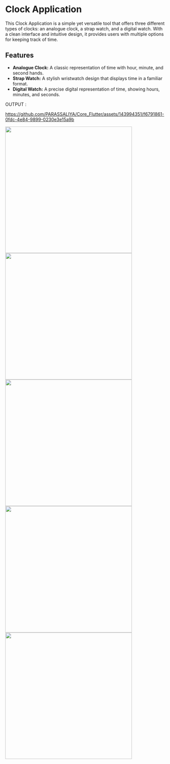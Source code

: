 # Clock Application

This Clock Application is a simple yet versatile tool that offers three different types of clocks: an analogue clock, a strap watch, and a digital watch. With a clean interface and intuitive design, it provides users with multiple options for keeping track of time.

## Features

- **Analogue Clock:** A classic representation of time with hour, minute, and second hands.
- **Strap Watch:** A stylish wristwatch design that displays time in a familiar format.
- **Digital Watch:** A precise digital representation of time, showing hours, minutes, and seconds.


OUTPUT :


https://github.com/PARASSALIYA/Core_Flutter/assets/143994351/f6791861-0fdc-4e84-9899-0230e3e15a9b


<img src="https://github.com/PARASSALIYA/Core_Flutter/assets/143994351/9d752e33-8c53-414e-a05c-8d456b26b673" width="400px">

<img src="https://github.com/PARASSALIYA/Core_Flutter/assets/143994351/12547bba-a52d-4e83-89fe-143e693c6017" width="400px">
<br>

<img src="https://github.com/PARASSALIYA/Core_Flutter/assets/143994351/7b35295c-38e2-4756-bc6c-7e16a3a8fa7a" width="400px">

<img src="https://github.com/PARASSALIYA/Core_Flutter/assets/143994351/0649aff1-71c0-4b76-a29e-e452099e870d" width="400px">
<br>                                                             
<img src="https://github.com/PARASSALIYA/Core_Flutter/assets/143994351/b3a39a72-da9d-49b1-ad21-b773135048f2" width="400px">

